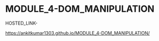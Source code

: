 # MODULE_4-DOM_MANIPULATION

HOSTED_LINK-


https://ankitkumar1303.github.io/MODULE_4-DOM_MANIPULATION/

